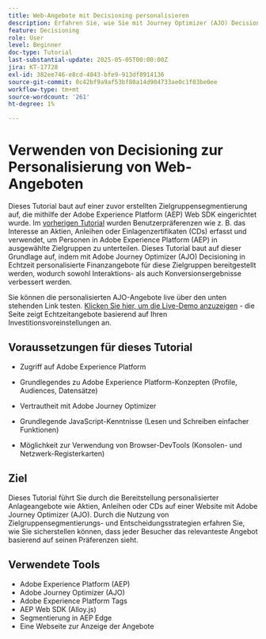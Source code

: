 ```yaml
---
title: Web-Angebote mit Decisioning personalisieren
description: Erfahren Sie, wie Sie mit Journey Optimizer (AJO) Decisioning personalisierte Angebote auf einer Web-Seite unterbreiten können, indem Sie die in Experience Platform (AEP) integrierte Zielgruppensegmentierung nutzen.
feature: Decisioning
role: User
level: Beginner
doc-type: Tutorial
last-substantial-update: 2025-05-05T00:00:00Z
jira: KT-17728
exl-id: 382ee746-e8cd-4843-bfe9-913df8914136
source-git-commit: 0c42bf9a9af53bf80a14d904733ae0c1f03be0ee
workflow-type: tm+mt
source-wordcount: '261'
ht-degree: 1%

---
```


# Verwenden von Decisioning zur Personalisierung von Web-Angeboten

Dieses Tutorial baut auf einer zuvor erstellten Zielgruppensegmentierung auf, die mithilfe der Adobe Experience Platform (AEP) Web SDK eingerichtet wurde. Im [vorherigen Tutorial](https://experienceleague.adobe.com/en/docs/journey-optimizer-learn/create-audiences-using-web-sdk/introduction) wurden Benutzerpräferenzen wie z. B. das Interesse an Aktien, Anleihen oder Einlagenzertifikaten (CDs) erfasst und verwendet, um Personen in Adobe Experience Platform (AEP) in ausgewählte Zielgruppen zu unterteilen. Dieses Tutorial baut auf dieser Grundlage auf, indem mit Adobe Journey Optimizer (AJO) Decisioning in Echtzeit personalisierte Finanzangebote für diese Zielgruppen bereitgestellt werden, wodurch sowohl Interaktions- als auch Konversionsergebnisse verbessert werden.

Sie können die personalisierten AJO-Angebote live über den unten stehenden Link testen.
[Klicken Sie hier, um die Live-Demo anzuzeigen](https://gbedekar489.github.io/finwise/welcome.html) - die Seite zeigt Echtzeitangebote basierend auf Ihren Investitionsvoreinstellungen an.

## Voraussetzungen für dieses Tutorial

* Zugriff auf Adobe Experience Platform

* Grundlegendes zu Adobe Experience Platform-Konzepten (Profile, Audiences, Datensätze)

* Vertrautheit mit Adobe Journey Optimizer

* Grundlegende JavaScript-Kenntnisse (Lesen und Schreiben einfacher Funktionen)

* Möglichkeit zur Verwendung von Browser-DevTools (Konsolen- und Netzwerk-Registerkarten)


## Ziel

Dieses Tutorial führt Sie durch die Bereitstellung personalisierter Anlageangebote wie Aktien, Anleihen oder CDs auf einer Website mit Adobe Journey Optimizer (AJO). Durch die Nutzung von Zielgruppensegmentierungs- und Entscheidungsstrategien erfahren Sie, wie Sie sicherstellen können, dass jeder Besucher das relevanteste Angebot basierend auf seinen Präferenzen sieht.

## Verwendete Tools

* Adobe Experience Platform (AEP)
* Adobe Journey Optimizer (AJO)
* Adobe Experience Platform Tags
* AEP Web SDK (Alloy.js)
* Segmentierung in AEP Edge
* Eine Webseite zur Anzeige der Angebote
